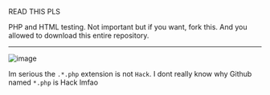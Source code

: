 READ THIS PLS

 PHP and HTML testing. Not important but if you want, fork this. And you allowed to download this entire repository.
 
 ---
 
 ![image](https://user-images.githubusercontent.com/82641473/123585540-58bba900-d76e-11eb-8de6-12554fa277ca.png)

 
 Im serious the ```.*.php``` extension is not ```Hack```. I dont really know why Github named ```*.php``` is Hack lmfao
